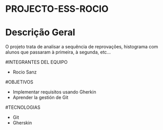 # PROJECTO-ESS-ROCIO

# Descrição Geral

O projeto trata de analisar a sequência de reprovações, histograma com alunos que passaram à primeira, à segunda, etc...



\#INTEGRANTES DEL EQUIPO

* Rocio Sanz





\#OBJETIVOS

* Implementar requisitos usando Gherkin
* Aprender la gestión de Git



\#TECNOLOGIAS

* Git
* Gherskin
